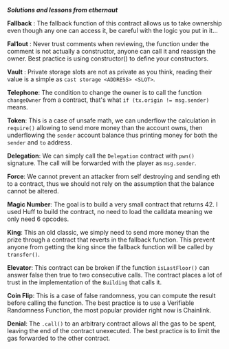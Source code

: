 ***Solutions and lessons from ethernaut***

**Fallback** : The fallback function of this contract allows us to take ownership even though any one can access it, be careful with the logic you put in it...

**Fal1out** : Never trust comments when reviewing, the function under the comment is not actually a constructor, anyone can call it and reassign the owner. Best practice is using constructor() to define your constructors.

**Vault** : Private storage slots are not as private as you think, reading their value is a simple as `cast storage <ADDRESS> <SLOT>`.

**Telephone**: The condition to change the owner is to call the function `changeOwner` from a contract, that's what  `if (tx.origin != msg.sender)` means.

**Token**: This is a case of unsafe math, we can underflow the calculation in `require()` allowing to send more money than the account owns, then underflowing the `sender` account balance thus printing money for both the `sender` and `to` address. 

**Delegation**: We can simply call the `Delegation` contract with `pwn()` signature. The call will be forwarded with the player as `msg.sender`.

**Force**: We cannot prevent an attacker from self destroying and sending eth to a contract, thus we should not rely on the assumption that the balance cannot be altered.

**Magic Number**: The goal is to build a very small contract that returns 42. I used Huff to build the contract, no need to load the calldata meaning we only need 6 opcodes.

**King**: This an old classic, we simply need to send more money than the prize through a contract that reverts in the fallback function. This prevent anyone from getting the king since the fallback function will be called by `transfer()`.

**Elevator**: This contract can be broken if the function `isLastFloor()` can answer false then true to two consecutive calls. The contract places a lot of trust in the implementation of the `Building` that calls it.

**Coin Flip**: This is a case of false randomness, you can compute the result before calling the function. The best practice is to use a Verifiable Randomness Function, the most popular provider right now is Chainlink.

**Denial**: The `.call()` to an arbitrary contract allows all the gas to be spent, leaving the end of the contract unexecuted. The best practice is to limit the gas forwarded to the other contract.